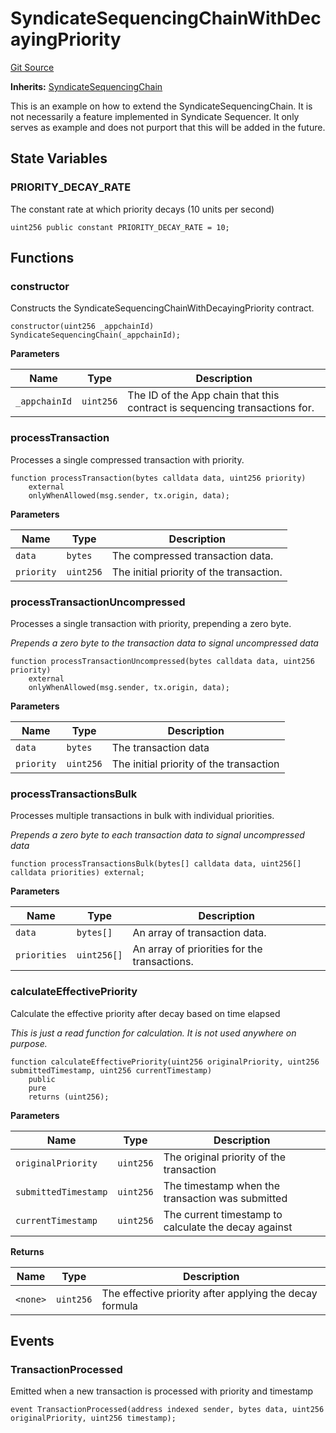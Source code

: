 # SyndicateSequencingChainWithDecayingPriority

[Git Source](https://github.com/SyndicateProtocol/syndicate-appchains/blob/7027a63d41514909f85c2d3245a5d979fd2c367a/src/extensions/SyndicateSequencingChainWithDecayingPriority.sol)

**Inherits:**
[SyndicateSequencingChain](/src/SyndicateSequencingChain.sol/contract.SyndicateSequencingChain.md)

This is an example on how to extend the SyndicateSequencingChain.
It is not necessarily a feature implemented in Syndicate Sequencer.
It only serves as example and does not purport that this will be added in the future.

## State Variables

### PRIORITY_DECAY_RATE

The constant rate at which priority decays (10 units per second)

```solidity
uint256 public constant PRIORITY_DECAY_RATE = 10;
```

## Functions

### constructor

Constructs the SyndicateSequencingChainWithDecayingPriority contract.

```solidity
constructor(uint256 _appchainId) SyndicateSequencingChain(_appchainId);
```

**Parameters**

| Name          | Type      | Description                                                                |
| ------------- | --------- | -------------------------------------------------------------------------- |
| `_appchainId` | `uint256` | The ID of the App chain that this contract is sequencing transactions for. |

### processTransaction

Processes a single compressed transaction with priority.

```solidity
function processTransaction(bytes calldata data, uint256 priority)
    external
    onlyWhenAllowed(msg.sender, tx.origin, data);
```

**Parameters**

| Name       | Type      | Description                              |
| ---------- | --------- | ---------------------------------------- |
| `data`     | `bytes`   | The compressed transaction data.         |
| `priority` | `uint256` | The initial priority of the transaction. |

### processTransactionUncompressed

Processes a single transaction with priority, prepending a zero byte.

_Prepends a zero byte to the transaction data to signal uncompressed data_

```solidity
function processTransactionUncompressed(bytes calldata data, uint256 priority)
    external
    onlyWhenAllowed(msg.sender, tx.origin, data);
```

**Parameters**

| Name       | Type      | Description                             |
| ---------- | --------- | --------------------------------------- |
| `data`     | `bytes`   | The transaction data                    |
| `priority` | `uint256` | The initial priority of the transaction |

### processTransactionsBulk

Processes multiple transactions in bulk with individual priorities.

_Prepends a zero byte to each transaction data to signal uncompressed data_

```solidity
function processTransactionsBulk(bytes[] calldata data, uint256[] calldata priorities) external;
```

**Parameters**

| Name         | Type        | Description                                  |
| ------------ | ----------- | -------------------------------------------- |
| `data`       | `bytes[]`   | An array of transaction data.                |
| `priorities` | `uint256[]` | An array of priorities for the transactions. |

### calculateEffectivePriority

Calculate the effective priority after decay based on time elapsed

_This is just a read function for calculation. It is not used anywhere on purpose._

```solidity
function calculateEffectivePriority(uint256 originalPriority, uint256 submittedTimestamp, uint256 currentTimestamp)
    public
    pure
    returns (uint256);
```

**Parameters**

| Name                 | Type      | Description                                          |
| -------------------- | --------- | ---------------------------------------------------- |
| `originalPriority`   | `uint256` | The original priority of the transaction             |
| `submittedTimestamp` | `uint256` | The timestamp when the transaction was submitted     |
| `currentTimestamp`   | `uint256` | The current timestamp to calculate the decay against |

**Returns**

| Name     | Type      | Description                                             |
| -------- | --------- | ------------------------------------------------------- |
| `<none>` | `uint256` | The effective priority after applying the decay formula |

## Events

### TransactionProcessed

Emitted when a new transaction is processed with priority and timestamp

```solidity
event TransactionProcessed(address indexed sender, bytes data, uint256 originalPriority, uint256 timestamp);
```
